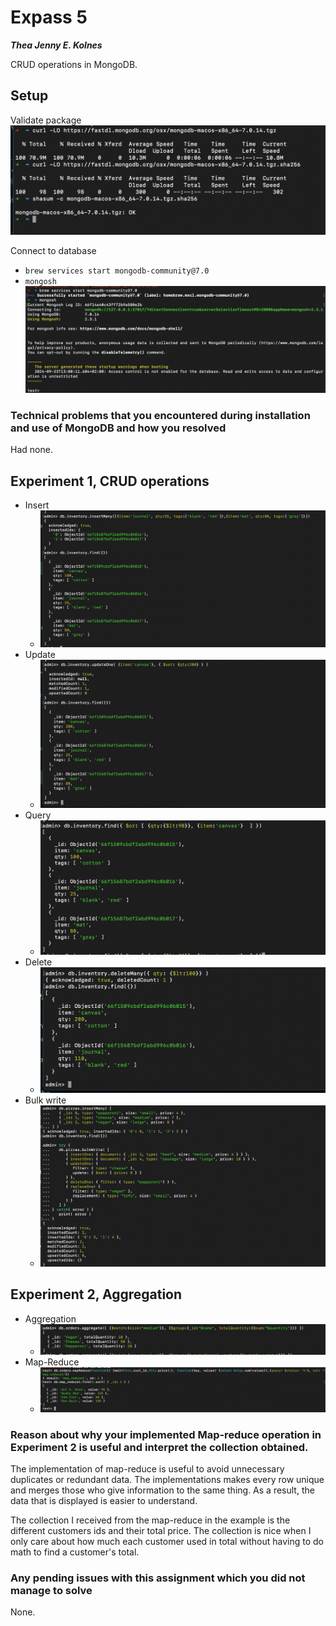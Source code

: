 # Expass 5
_**Thea Jenny E. Kolnes**_

CRUD operations in MongoDB.

## Setup
Validate package
![setup](images/setup.png)

Connect to database
* `brew services start mongodb-community@7.0`
* `mongosh`
![connect](images/start.png)

### Technical problems that you encountered during installation and use of MongoDB and how you resolved
Had none.

## Experiment 1, CRUD operations

* Insert
  * ![insert](images/insert.png)
* Update
  * ![update](images/update.png)
* Query
  * ![query](images/query.png)
* Delete
  * ![delete](images/delete.png)
* Bulk write
  * ![bulk-write](images/bulk-write.png)

## Experiment 2, Aggregation
* Aggregation
  * ![aggregation](images/aggregation.png)
* Map-Reduce
  * ![map-reduce](images/map-reduce.png)

### Reason about why your implemented Map-reduce operation in Experiment 2 is useful and interpret the collection obtained.
The implementation of map-reduce is useful to avoid unnecessary duplicates or redundant data. The implementations makes every row unique and merges those who give information to the same thing. As a result, the data that is displayed is easier to understand.

The collection I received from the map-reduce in the example is the different customers ids and their total price. The collection is nice when I only care about how much each customer used in total without having to do math to find a customer's total.

### Any pending issues with this assignment which you did not manage to solve
None.
